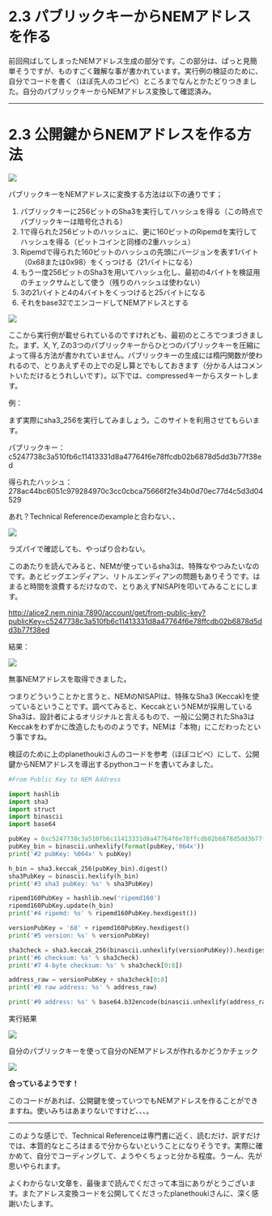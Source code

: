 # 2.3 パブリックキーからNEMアドレスを作る

前回飛ばしてしまったNEMアドレス生成の部分です。この部分は、ぱっと見簡単そうですが、ものすごく難解な事が書かれています。実行例の検証のために、自分でコードを書く（ほぼ先人のコピペ）ところまでなんとかたどりつきました。自分のパブリックキーからNEMアドレス変換して確認済み。

----

# 2.3 公開鍵からNEMアドレスを作る方法

![](https://s3-ap-northeast-1.amazonaws.com/nem-social/blog/0/7000/7600/7666/1542918235%E3%82%B9%E3%82%AF%E3%83%AA%E3%83%BC%E3%83%B3%E3%82%B7%E3%83%A7%E3%83%83%E3%83%88%202018-11-23%205.15.06.png)

パブリックキーをNEMアドレスに変換する方法は以下の通りです；

1. パブリックキーに256ビットのSha3を実行してハッシュを得る（この時点でパブリックキーは暗号化される）
2. 1で得られた256ビットのハッシュに、更に160ビットのRipemdを実行してハッシュを得る（ビットコインと同様の2重ハッシュ）
3. Ripemdで得られた160ビットのハッシュの先頭にバージョンを表す1バイト（0x68または0x98）をくっつける（21バイトになる）
4. もう一度256ビットのSha3を用いてハッシュ化し、最初の4バイトを検証用のチェックサムとして使う（残りのハッシュは使わない）
5. 3の21バイトと4の4バイトをくっつけると25バイトになる
6. それをbase32でエンコードしてNEMアドレスとする

![](https://s3-ap-northeast-1.amazonaws.com/nem-social/blog/0/7000/7600/7666/1542925479%E3%82%B9%E3%82%AF%E3%83%AA%E3%83%BC%E3%83%B3%E3%82%B7%E3%83%A7%E3%83%83%E3%83%88%202018-11-23%207.23.36.png)

ここから実行例が載せられているのですけれども、最初のところでつまづきました。まず、X, Y, Zの3つのパブリックキーからひとつのパブリックキーを圧縮によって得る方法が書かれていません。パブリックキーの生成には楕円関数が使われるので、とりあえずその上での足し算とでもしておきます（分かる人はコメントいただけるとうれしいです）。以下では、compressedキーからスタートします。

例：

まず実際にsha3_256を実行してみましょう。このサイトを利用させてもらいます。

パブリックキー：c5247738c3a510fb6c11413331d8a47764f6e78ffcdb02b6878d5dd3b77f38ed

得られたハッシュ：278ac44bc6051c979284970c3cc0cbca75666f2fe34b0d70ec77d4c5d3d04529

あれ？Technical Referenceのexampleと合わない、、


![](https://s3-ap-northeast-1.amazonaws.com/nem-social/blog/0/7000/7600/7666/1542922723%E3%82%B9%E3%82%AF%E3%83%AA%E3%83%BC%E3%83%B3%E3%82%B7%E3%83%A7%E3%83%83%E3%83%88%202018-11-23%206.28.16.png)

ラズパイで確認しても、やっぱり合わない。

このあたりを読んでみると、NEMが使っているsha3は、特殊なやつみたいなのです。あとビッグエンディアン、リトルエンディアンの問題もありそうです。はまると時間を浪費するだけなので、とりあえずNISAPIを叩いてみることにします。

http://alice2.nem.ninja:7890/account/get/from-public-key?publicKey=c5247738c3a510fb6c11413331d8a47764f6e78ffcdb02b6878d5dd3b77f38ed

結果：

![](https://s3-ap-northeast-1.amazonaws.com/nem-social/blog/0/7000/7600/7666/1542924711%E3%82%B9%E3%82%AF%E3%83%AA%E3%83%BC%E3%83%B3%E3%82%B7%E3%83%A7%E3%83%83%E3%83%88%202018-11-23%207.08.03.png)

無事NEMアドレスを取得できました。

つまりどういうことかと言うと、NEMのNISAPIは、特殊なSha3 (Keccak)を使っているということです。調べてみると、KeccakというNEMが採用しているSha3は、設計者によるオリジナルと言えるもので、一般に公開されたSha3はKeccakをわずかに改造したもののようです。NEMは「本物」にこだわったという事ですね。


検証のために上のplanethoukiさんのコードを参考（ほぼコピペ）にして、公開鍵からNEMアドレスを導出するpythonコードを書いてみました。

```python
#From Public Key to NEM Address

import hashlib
import sha3
import struct
import binascii
import base64

pubKey = 0xc5247738c3a510fb6c11413331d8a47764f6e78ffcdb02b6878d5dd3b77f38ed
pubKey_bin = binascii.unhexlify(format(pubKey,'064x'))
print('#2 pubKey: %064x' % pubKey)

h_bin = sha3.keccak_256(pubKey_bin).digest()
sha3PubKey = binascii.hexlify(h_bin)
print('#3 sha3 pubKey: %s' % sha3PubKey)

ripemd160PubKey = hashlib.new('ripemd160')
ripemd160PubKey.update(h_bin)
print('#4 ripemd: %s' % ripemd160PubKey.hexdigest())

versionPubKey = '68' + ripemd160PubKey.hexdigest()
print('#5 version: %s' % versionPubKey)

sha3check = sha3.keccak_256(binascii.unhexlify(versionPubKey)).hexdigest()
print('#6 checksum: %s' % sha3check)
print('#7 4-byte checksum: %s' % sha3check[0:8])

address_raw = versionPubKey + sha3check[0:8]
print('#8 raw address: %s' % address_raw)

print('#9 address: %s' % base64.b32encode(binascii.unhexlify(address_raw)))
```

実行結果

![](https://s3-ap-northeast-1.amazonaws.com/nem-social/blog/0/7000/7600/7666/1542930530%E3%82%B9%E3%82%AF%E3%83%AA%E3%83%BC%E3%83%B3%E3%82%B7%E3%83%A7%E3%83%83%E3%83%88%202018-11-23%208.48.22.png)

自分のパブリックキーを使って自分のNEMアドレスが作れるかどうかチェック

![](https://s3-ap-northeast-1.amazonaws.com/nem-social/blog/0/7000/7600/7666/1542930878%E3%82%B9%E3%82%AF%E3%83%AA%E3%83%BC%E3%83%B3%E3%82%B7%E3%83%A7%E3%83%83%E3%83%88%202018-11-23%208.52.15.png)


**合っているようです！**

このコードがあれば、公開鍵を使っていつでもNEMアドレスを作ることができますね。使いみちはあまりないですけど、、、。

----

このような感じで、Technical Referenceは専門書に近く、読むだけ、訳すだけでは、本質的なところはまるで分からないということになりそうです。実際に確かめて、自分でコーディングして、ようやくちょっと分かる程度。うーん、先が思いやられます。


よくわからない文章を、最後まで読んでくださって本当にありがとうございます。またアドレス変換コードを公開してくださったplanethoukiさんに、深く感謝いたします。